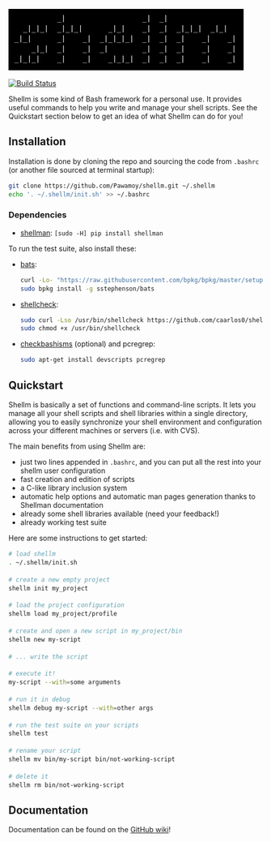 ![logo](logo.png)

[![Build Status](https://travis-ci.org/Pawamoy/shellm.svg?branch=master)](https://travis-ci.org/Pawamoy/shellm)

Shellm is some kind of Bash framework for a personal use. It provides useful
commands to help you write and manage your shell scripts. See the Quickstart
section below to get an idea of what Shellm can do for you!

## Installation
Installation is done by cloning the repo and sourcing the code
from `.bashrc` (or another file sourced at terminal startup):

```bash
git clone https://github.com/Pawamoy/shellm.git ~/.shellm
echo '. ~/.shellm/init.sh' >> ~/.bashrc
```

### Dependencies
- [shellman](https://github.com/Pawamoy/shellman): `[sudo -H] pip install shellman`

To run the test suite, also install these:

- [bats](https://github.com/sstephenson/bats):
  ```bash
  curl -Lo- "https://raw.githubusercontent.com/bpkg/bpkg/master/setup.sh" | sudo bash
  sudo bpkg install -g sstephenson/bats
  ```
- [shellcheck](https://github.com/koalaman/shellcheck):
  ```bash
  sudo curl -Lso /usr/bin/shellcheck https://github.com/caarlos0/shellcheck-docker/releases/download/v0.4.6/shellcheck
  sudo chmod +x /usr/bin/shellcheck
  ```
- [checkbashisms](https://sourceforge.net/projects/checkbaskisms/) (optional) and pcregrep:
  ```bash
  sudo apt-get install devscripts pcregrep
  ```

## Quickstart
Shellm is basically a set of functions and command-line scripts.
It lets you manage all your shell scripts and shell libraries within a single
directory, allowing you to easily synchronize your shell environment and
configuration across your different machines or servers (i.e. with CVS).

The main benefits from using Shellm are:
- just two lines appended in `.bashrc`, and you can put all the rest into
  your shellm user configuration
- fast creation and edition of scripts
- a C-like library inclusion system
- automatic help options and automatic man pages generation thanks to Shellman
  documentation
- already some shell libraries available (need your feedback!)
- already working test suite

Here are some instructions to get started:

```bash
# load shellm
. ~/.shellm/init.sh

# create a new empty project
shellm init my_project

# load the project configuration
shellm load my_project/profile

# create and open a new script in my_project/bin
shellm new my-script

# ... write the script

# execute it!
my-script --with=some arguments

# run it in debug
shellm debug my-script --with=other args

# run the test suite on your scripts
shellm test

# rename your script
shellm mv bin/my-script bin/not-working-script

# delete it
shellm rm bin/not-working-script
```

## Documentation
Documentation can be found on the [GitHub wiki](https://github.com/Pawamoy/shellm/wiki)!
